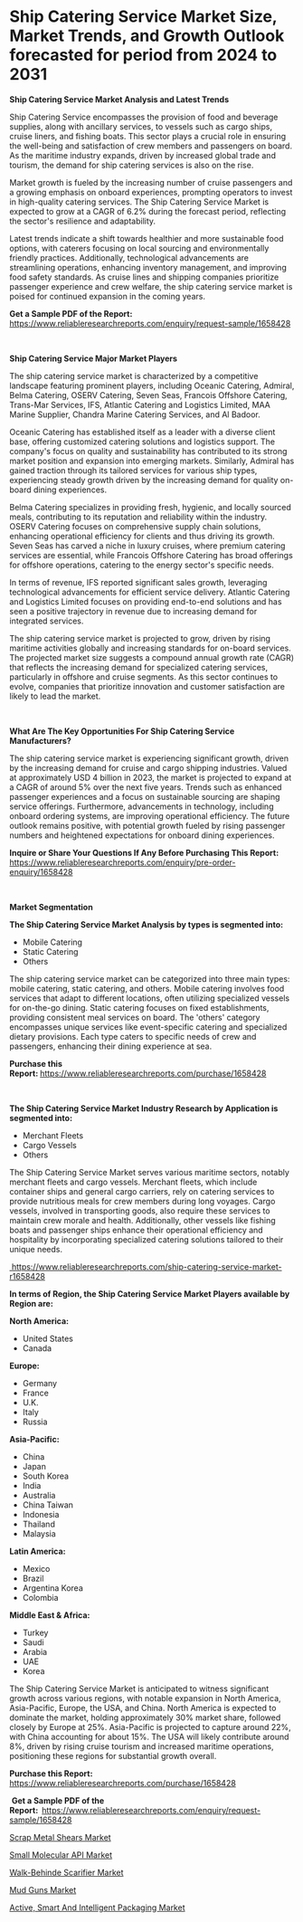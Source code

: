 <p><h1>Ship Catering Service Market Size, Market Trends, and Growth Outlook forecasted for period from 2024 to 2031</h1></p><p><strong>Ship Catering Service Market Analysis and Latest Trends</strong></p>
<p><p>Ship Catering Service encompasses the provision of food and beverage supplies, along with ancillary services, to vessels such as cargo ships, cruise liners, and fishing boats. This sector plays a crucial role in ensuring the well-being and satisfaction of crew members and passengers on board. As the maritime industry expands, driven by increased global trade and tourism, the demand for ship catering services is also on the rise.</p><p>Market growth is fueled by the increasing number of cruise passengers and a growing emphasis on onboard experiences, prompting operators to invest in high-quality catering services. The Ship Catering Service Market is expected to grow at a CAGR of 6.2% during the forecast period, reflecting the sector's resilience and adaptability. </p><p>Latest trends indicate a shift towards healthier and more sustainable food options, with caterers focusing on local sourcing and environmentally friendly practices. Additionally, technological advancements are streamlining operations, enhancing inventory management, and improving food safety standards. As cruise lines and shipping companies prioritize passenger experience and crew welfare, the ship catering service market is poised for continued expansion in the coming years.</p></p>
<p><strong>Get a Sample PDF of the Report:&nbsp;</strong> <a href="https://www.reliableresearchreports.com/enquiry/request-sample/1658428?utm_campaign=5&utm_medium=2&utm_source=Github&utm_content=ia&utm_term=28092024&utm_id=ship-catering-service">https://www.reliableresearchreports.com/enquiry/request-sample/1658428</a></p>
<p>&nbsp;</p>
<p><strong>Ship Catering Service Major Market Players</strong></p>
<p><p>The ship catering service market is characterized by a competitive landscape featuring prominent players, including Oceanic Catering, Admiral, Belma Catering, OSERV Catering, Seven Seas, Francois Offshore Catering, Trans-Mar Services, IFS, Atlantic Catering and Logistics Limited, MAA Marine Supplier, Chandra Marine Catering Services, and Al Badoor. </p><p>Oceanic Catering has established itself as a leader with a diverse client base, offering customized catering solutions and logistics support. The company's focus on quality and sustainability has contributed to its strong market position and expansion into emerging markets. Similarly, Admiral has gained traction through its tailored services for various ship types, experiencing steady growth driven by the increasing demand for quality on-board dining experiences.</p><p>Belma Catering specializes in providing fresh, hygienic, and locally sourced meals, contributing to its reputation and reliability within the industry. OSERV Catering focuses on comprehensive supply chain solutions, enhancing operational efficiency for clients and thus driving its growth. Seven Seas has carved a niche in luxury cruises, where premium catering services are essential, while Francois Offshore Catering has broad offerings for offshore operations, catering to the energy sector's specific needs.</p><p>In terms of revenue, IFS reported significant sales growth, leveraging technological advancements for efficient service delivery. Atlantic Catering and Logistics Limited focuses on providing end-to-end solutions and has seen a positive trajectory in revenue due to increasing demand for integrated services.</p><p>The ship catering service market is projected to grow, driven by rising maritime activities globally and increasing standards for on-board services. The projected market size suggests a compound annual growth rate (CAGR) that reflects the increasing demand for specialized catering services, particularly in offshore and cruise segments. As this sector continues to evolve, companies that prioritize innovation and customer satisfaction are likely to lead the market.</p></p>
<p>&nbsp;</p>
<p><strong>What Are The Key Opportunities For Ship Catering Service Manufacturers?</strong></p>
<p><p>The ship catering service market is experiencing significant growth, driven by the increasing demand for cruise and cargo shipping industries. Valued at approximately USD 4 billion in 2023, the market is projected to expand at a CAGR of around 5% over the next five years. Trends such as enhanced passenger experiences and a focus on sustainable sourcing are shaping service offerings. Furthermore, advancements in technology, including onboard ordering systems, are improving operational efficiency. The future outlook remains positive, with potential growth fueled by rising passenger numbers and heightened expectations for onboard dining experiences.</p></p>
<p><strong>Inquire or Share Your Questions If Any Before Purchasing This Report:</strong> <a href="https://www.reliableresearchreports.com/enquiry/pre-order-enquiry/1658428?utm_campaign=5&utm_medium=2&utm_source=Github&utm_content=ia&utm_term=28092024&utm_id=ship-catering-service">https://www.reliableresearchreports.com/enquiry/pre-order-enquiry/1658428</a></p>
<p>&nbsp;</p>
<p><strong>Market Segmentation</strong></p>
<p><strong>The Ship Catering Service Market Analysis by types is segmented into:</strong></p>
<p><ul><li>Mobile Catering</li><li>Static Catering</li><li>Others</li></ul></p>
<p><p>The ship catering service market can be categorized into three main types: mobile catering, static catering, and others. Mobile catering involves food services that adapt to different locations, often utilizing specialized vessels for on-the-go dining. Static catering focuses on fixed establishments, providing consistent meal services on board. The 'others' category encompasses unique services like event-specific catering and specialized dietary provisions. Each type caters to specific needs of crew and passengers, enhancing their dining experience at sea.</p></p>
<p><strong>Purchase this Report:&nbsp;</strong><a href="https://www.reliableresearchreports.com/purchase/1658428?utm_campaign=5&utm_medium=2&utm_source=Github&utm_content=ia&utm_term=28092024&utm_id=ship-catering-service">https://www.reliableresearchreports.com/purchase/1658428</a></p>
<p>&nbsp;</p>
<p><strong>The Ship Catering Service Market Industry Research by Application is segmented into:</strong></p>
<p><ul><li>Merchant Fleets</li><li>Cargo Vessels</li><li>Others</li></ul></p>
<p><p>The Ship Catering Service Market serves various maritime sectors, notably merchant fleets and cargo vessels. Merchant fleets, which include container ships and general cargo carriers, rely on catering services to provide nutritious meals for crew members during long voyages. Cargo vessels, involved in transporting goods, also require these services to maintain crew morale and health. Additionally, other vessels like fishing boats and passenger ships enhance their operational efficiency and hospitality by incorporating specialized catering solutions tailored to their unique needs.</p></p>
<p><a href="https://www.reliableresearchreports.com/ship-catering-service-market-r1658428?utm_campaign=5&utm_medium=2&utm_source=Github&utm_content=ia&utm_term=28092024&utm_id=ship-catering-service">&nbsp;https://www.reliableresearchreports.com/ship-catering-service-market-r1658428</a></p>
<p><strong>In terms of Region, the Ship Catering Service Market Players available by Region are:</strong></p>
<p>
    <p> <strong> North America: </strong>
        <ul>
            <li>United States</li>
            <li>Canada</li>
        </ul>
        </p> 
    <p> <strong> Europe: </strong>
        <ul>
            <li>Germany</li>
            <li>France</li>
            <li>U.K.</li>
            <li>Italy</li>
            <li>Russia</li>
        </ul>
        </p> 
    <p> <strong> Asia-Pacific: </strong>
        <ul>
            <li>China</li>
            <li>Japan</li>
            <li>South Korea</li>
            <li>India</li>
            <li>Australia</li>
            <li>China Taiwan</li>
            <li>Indonesia</li>
            <li>Thailand</li>
            <li>Malaysia</li>
        </ul>
        </p> 
    <p> <strong> Latin America: </strong>
        <ul>
            <li>Mexico</li>
            <li>Brazil</li>
            <li>Argentina Korea</li>
            <li>Colombia</li>
        </ul>
        </p> 
    <p> <strong> Middle East & Africa: </strong>
        <ul>
            <li>Turkey</li>
            <li>Saudi</li>
            <li>Arabia</li>
            <li>UAE</li>
            <li>Korea</li>
        </ul>
    </p>
    </p>
<p><p>The Ship Catering Service Market is anticipated to witness significant growth across various regions, with notable expansion in North America, Asia-Pacific, Europe, the USA, and China. North America is expected to dominate the market, holding approximately 30% market share, followed closely by Europe at 25%. Asia-Pacific is projected to capture around 22%, with China accounting for about 15%. The USA will likely contribute around 8%, driven by rising cruise tourism and increased maritime operations, positioning these regions for substantial growth overall.</p></p>
<p><strong>Purchase this Report: </strong><a href="https://www.reliableresearchreports.com/purchase/1658428?utm_campaign=5&utm_medium=2&utm_source=Github&utm_content=ia&utm_term=28092024&utm_id=ship-catering-service">https://www.reliableresearchreports.com/purchase/1658428</a></p>
<p>&nbsp;<strong>Get a Sample PDF of the Report:&nbsp;&nbsp;</strong><a href="https://www.reliableresearchreports.com/enquiry/request-sample/1658428?utm_campaign=5&utm_medium=2&utm_source=Github&utm_content=ia&utm_term=28092024&utm_id=ship-catering-service">https://www.reliableresearchreports.com/enquiry/request-sample/1658428</a></p>
<p><strong></strong></p>
<p><p><a href="https://www.linkedin.com/pulse/global-scrap-metal-shears-market-size-expected-reach-cagr-78-report-pwode?trackingId=kAdzp99vR1uhiGMbdxeEZQ%3D%3D&utm_campaign=5&utm_medium=2&utm_source=Github&utm_content=ia&utm_term=28092024&utm_id=ship-catering-service">Scrap Metal Shears Market</a></p><p><a href="https://issuu.com/reportprime-2/docs/small-molecular-api-market-size-203_72e12448008aea?utm_campaign=5&utm_medium=2&utm_source=Github&utm_content=ia&utm_term=28092024&utm_id=ship-catering-service">Small Molecular API Market</a></p><p><a href="https://github.com/AnnDiaz698/Market-Research-Report-List-1/blob/main/walk-behinde-scarifier-market.md?utm_campaign=5&utm_medium=2&utm_source=Github&utm_content=ia&utm_term=28092024&utm_id=ship-catering-service">Walk-Behinde Scarifier Market</a></p><p><a href="https://www.linkedin.com/pulse/market-forecasting-change-global-mud-guns-dynamics-future-trends-dhbge?trackingId=ZPHn8xlIRE%2BupNE%2BZxQg%2BA%3D%3D&utm_campaign=5&utm_medium=2&utm_source=Github&utm_content=ia&utm_term=28092024&utm_id=ship-catering-service">Mud Guns Market</a></p><p><a href="https://issuu.com/reportprime-2/docs/active-smart-and-intelligent-packag_a58065d71a303b?utm_campaign=5&utm_medium=2&utm_source=Github&utm_content=ia&utm_term=28092024&utm_id=ship-catering-service">Active, Smart And Intelligent Packaging Market</a></p></p>